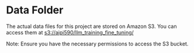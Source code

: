# Data Folder

The actual data files for this project are stored on Amazon S3. You can access them at <ins>s3://aipi590/llm_training_fine_tuning/</ins>

Note: Ensure you have the necessary permissions to access the S3 bucket.